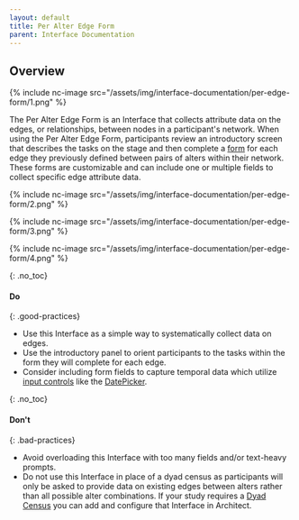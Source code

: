 ```yaml
---
layout: default
title: Per Alter Edge Form
parent: Interface Documentation
---
```

## Overview

{% include nc-image src="/assets/img/interface-documentation/per-edge-form/1.png" %}

The Per Alter Edge Form is an Interface that collects attribute data on the edges, or relationships, between nodes in a participant's network. When using the Per Alter Edge Form, participants review an introductory screen that describes the tasks on the stage and then complete a [form](../key-concepts/forms.md) for each edge they previously defined between pairs of alters within their network. These forms are customizable and can include one or multiple fields to collect specific edge attribute data.

{% include nc-image src="/assets/img/interface-documentation/per-edge-form/2.png" %}

{% include nc-image src="/assets/img/interface-documentation/per-edge-form/3.png" %}

{% include nc-image src="/assets/img/interface-documentation/per-edge-form/4.png" %}

{: .no_toc}
#### Do

{: .good-practices}
- Use this Interface as a simple way to systematically collect data on edges. 
- Use the introductory panel to orient participants to the tasks within the form they will complete for each edge.
- Consider including form fields to capture temporal data which utilize [input controls](../key-concepts/input-controls.md) like the [DatePicker](/docs/key-concepts/input-controls/#date-picker).

{: .no_toc}
#### Don't

{: .bad-practices}
- Avoid overloading this Interface with too many fields and/or text-heavy prompts. 
- Do not use this Interface in place of a dyad census as participants will only be asked to provide data on existing edges between alters rather than all possible alter combinations. If your study requires a [Dyad Census](./dyad-census.md) you can add and configure that Interface in Architect. 
